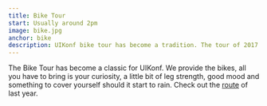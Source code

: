 ```yaml
---
title: Bike Tour
start: Usually around 2pm
image: bike.jpg
anchor: bike
description: UIKonf bike tour has become a tradition. The tour of 2017 will continue that tradition.
---
```


<p>The Bike Tour has become a classic for UIKonf. We provide the bikes, all you have to bring is your curiosity, a little bit of leg strength, good mood and something to cover yourself should it start to rain. Check out the <a href="http://www.gpsies.com/map.do?fileId=nkyxtericidlmqgi" target="_blank">route</a> of last year.</p>